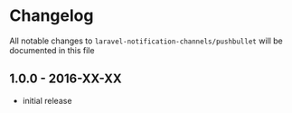 # Changelog

All notable changes to `laravel-notification-channels/pushbullet` will be documented in this file

## 1.0.0 - 2016-XX-XX

- initial release

